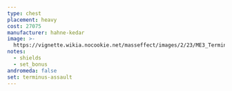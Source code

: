 ```yaml
---
type: chest
placement: heavy
cost: 27075
manufacturer: hahne-kedar
image: >-
  https://vignette.wikia.nocookie.net/masseffect/images/2/23/ME3_Terminus_Assault_Armor.png/revision/latest?cb=20120314195928
notes:
  - shields
  - set_bonus
andromeda: false
set: terminus-assault
---
```

